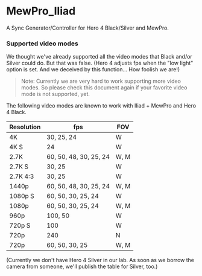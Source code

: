# MewPro_Iliad
A Sync Generator/Controller for Hero 4 Black/Silver and MewPro.

### Supported video modes

We thought we've already supported all the video modes that Black and/or Silver could do. But that was false. (Hero 4 adjusts fps when the "low light" option is set. And we deceived by this function... How foolish we are!)

>Note: Currently we are very hard to work supporting more video modes. So please check this document again if your favorite video mode is not supported, yet.

The following video modes are known to work with Iliad + MewPro and Hero 4 Black.

| Resolution | fps | FOV |
| ---------- | -------- | --- |
| 4K         | 30, 25, 24 | W   |
| 4K S       | 24 | W |
| 2.7K       | 60, 50, 48, 30, 25, 24 | W, M|
| 2.7K S     | 30, 25 | W |
| 2.7K 4:3   | 30, 25 | W |
| 1440p      | 60, 50, 48, 30, 25, 24 | W, M |
| 1080p S    | 60, 50, 30, 25, 24 | W |
| 1080p      | 60, 50, 30, 25, 24 | W, M |
| 960p       | 100, 50 | W |
| 720p S     | 100    | W |
| 720p       | 240    | N |
| 720p       | 60, 50, 30, 25 | W, M |

(Currently we don't have Hero 4 Silver in our lab. As soon as we borrow the camera from someone, we'll publish the table for Silver, too.)